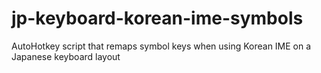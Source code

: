 # jp-keyboard-korean-ime-symbols
AutoHotkey script that remaps symbol keys when using Korean IME on a Japanese keyboard layout
